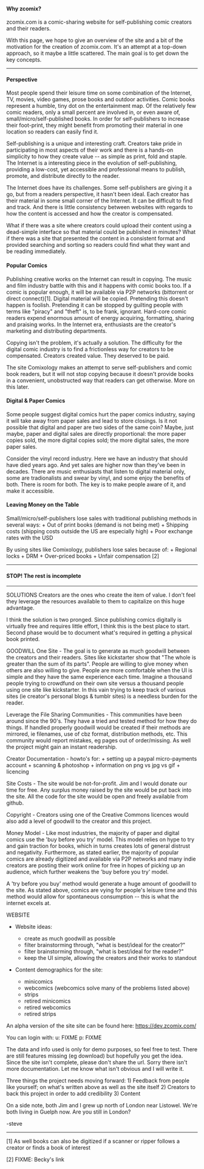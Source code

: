 
#### Why zcomix?

zcomix.com is a comic-sharing website for self-publishing comic creators                                                    and their readers.

With this page, we hope to give an overview of the site and a bit of the
motivation for the creation of zcomix.com. It's an attempt at a top-down
approach, so it maybe a little scattered. The main goal is to get down the key
concepts.

----

#### Perspective
Most people spend their leisure time on some combination of the Internet, TV,
movies, video games, prose books and outdoor activities. Comic books represent
a humble, tiny dot on the entertainment map. Of the relatively few comic
readers, only a small percent are involved in, or even aware of,
small/micro/self-published books. In order for self-publishers to increase
their foot-print, they might benefit from promoting their material in one
location so readers can easily find it.

Self-publishing is a unique and interesting craft. Creators take pride in
participating in most aspects of their work and there is a hands-on simplicity
to how they create value -- as simple as print, fold and staple. The Internet
is a interesting piece in the evolution of self-publishing, providing a
low-cost, yet accessible and professional means to publish, promote, and
distribute directly to the reader.

The Internet does have its challenges. Some self-publishers are giving it a go,
but from a readers perspective, it hasn't been ideal. Each creator has their
material in some small corner of the Internet. It can be difficult to find and
track. And there is little consistency between websites with regards to how the
content is accessed and how the creator is compensated.

What if there was a site where creators could upload their content using a
dead-simple interface so that material could be published in minutes?  What if
there was a site that presented the content in a consistent format and provided
searching and sorting so readers could find what they want and be reading
immediately.


#### Popular Comics
Publishing creative works on the Internet can result in copying. The music and
film industry battle with this and it happens with comic books too. If a comic
is popular enough, it will be available via P2P networks (bittorrent or direct
connect)[1]. Digital material will be copied. Pretending this doesn't happen is
foolish. Pretending it can be stopped by guilting people with terms like
"piracy" and "theft" is, to be frank, ignorant. Hard-core comic readers expend
enormous amount of energy acquiring, formatting, sharing and praising
works. In the Internet era, enthusiasts are the creator's marketing and
distributing departments.

Copying isn't the problem, it's actually a solution. The difficulty for the
digital comic industry is to find a frictionless way for creators to be
compensated. Creators created value. They deserved to be paid.

The site Comixology makes an attempt to serve self-publishers and comic book
readers, but it will not stop copying because it doesn't provide books
in a convenient, unobstructed way that readers can get otherwise. More on this
later.


#### Digital & Paper Comics
Some people suggest digital comics hurt the paper comics industry, saying it
will take away from paper sales and lead to store closings. Is it not possible
that digital and paper are two sides of the same coin? Maybe, just maybe, paper
and digital sales are directly proportional: the more paper copies sold, the
more digital copies sold; the more digital sales, the more paper sales.

Consider the vinyl record industry. Here we have an industry that should have
died years ago. And yet sales are higher now than they've been in decades.
There are music enthusiasts that listen to digital material only, some are
tradionalists and swear by vinyl, and some enjoy the benefits of both.
There is room for both. The key is to make people aware of it, and make it
accessible.


#### Leaving Money on the Table
Small/micro/self-publishers lose sales with traditional publishing methods
in several ways:
    + Out of print books (demand is not being met)
    + Shipping costs (shipping costs outside the US are especially high)
    + Poor exchange rates with the USD

By using sites like Comixology, publishers lose sales because of:
    + Regional locks
    + DRM
    + Over-priced books
    + Unfair compensation [2]

----
#### STOP! The rest is incomplete

----



SOLUTIONS
Creators are the ones who create the item of value.  I don't feel they
leverage the resources available to them to capitalize on this huge
advantage.

I think the solution is two pronged.  Since publishing comics digitally
is virtually free and requires little effort, I think this is the best
place to start. Second phase would be to document what's required in
getting a physical book printed.


GOODWILL
One Site - The goal is to generate as much goodwill between the creators
and their readers.  Sites like kickstarter show that "The whole is
greater than the sum of its parts".  People are willing to give money
when others are also willing to give.  People are more comfortable when
the UI is simple and they have the same experience each time.  Imagine a
thousand people trying to crowdfund on their own site versus a thousand
people using one site like kickstarter.  In this vain trying to keep
track of various sites (ie creator's personal blogs & tumblr sites) is a
needless burden for the reader.

Leverage the File Sharing Communities - This communities have been
around since the 90's.  They have a tried and tested method for how they
do things. If handled properly goodwill would be created if their
methods are mirrored, ie filenames, use of cbz format, distribution
methods, etc. This community would report mistakes, eg pages out of
order/missing.  As well the project might gain an instant readership.

Creator Documentation - howto's for:
    + setting up a paypal micro-payments account
    + scanning & photoshop
    + information on png vs jpg vs gif
    + licencing

Site Costs - The site would be not-for-profit.  Jim and I would donate
our time for free.  Any surplus money raised by the site would be put
back into the site.  All the code for the site would be open and
freely available from github.

Copyright - Creators using one of the Creative Commons licences would
also add a level of goodwill to the creator and this project.

Money Model - Like most industries, the majority of paper and digital
comics use the 'buy before you try' model. This model relies on hype to
try and gain traction for books, which in turns creates lots of general
distrust and negativity.  Furthermore, as stated earlier, the majority
of popular comics are already digitized and available via P2P networks
and many indie creators are posting their work online for free in hopes
of picking up an audience, which further weakens the 'buy before you
try' model.

A 'try before you buy' method would generate a huge amount of goodwill
to the site.  As stated above, comics are vying for people's leisure
time and this method would allow for spontaneous consumption -- this is
what the internet excels at.


WEBSITE
* Website ideas:
    + create as much goodwill as possible
    + filter brainstorming through, "what is best/ideal for the creator?"
    + filter brainstorming through, "what is best/ideal for the reader?"
    + keep the UI simple, allowing the creators and their works to standout

* Content demographics for the site:
    + minicomics
    + webcomics (webcomics solve many of the problems listed above)
    + strips
    + retired minicomics
    + retired webcomics
    + retired strips


An alpha version of the site site can be found here:
https://dev.zcomix.com/

You can login with:
u: FIXME
p: FIXME

The data and info used is only for demo purposes, so feel free to test.
There are still features missing (eg download) but hopefully you get the
idea. Since the site isn't complete, please don't share the url.  Sorry
there isn't more documentation.  Let me know what isn't obvious and I
will write it.

Three things the project needs moving forward:
    1) Feedback from people like yourself; on what's written above as
       well as the site itself
    2) Creators to back this project in order to add credibility
    3) Content

On a side note, both Jim and I grew up north of London near Listowel.
We're both living in Guelph now.  Are you still in London?

-steve


---
[1] As well books can also be digitized if a scanner or ripper follows a
    creator or finds a book of interest

[2] FIXME: Becky's link




